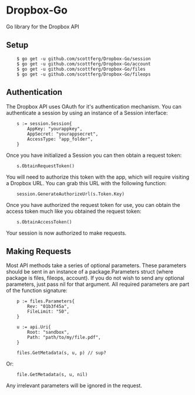Dropbox-Go
==========

Go library for the Dropbox API

## Setup

        $ go get -u github.com/scottferg/Dropbox-Go/session
        $ go get -u github.com/scottferg/Dropbox-Go/account
        $ go get -u github.com/scottferg/Dropbox-Go/files
        $ go get -u github.com/scottferg/Dropbox-Go/fileops

## Authentication

The Dropbox API uses OAuth for it's authentication mechanism. You can authenticate
a session by using an instance of a Session interface:

        s := session.Session{
            AppKey: "yourappkey",
            AppSecret: "yourappsecret",
            AccessType: "app_folder",
        }

Once you have initialized a Session you can then obtain a request token:

        s.ObtainRequestToken()

You will need to authorize this token with the app, which will require visiting
a Dropbox URL. You can grab this URL with the following function:

        session.GenerateAuthorizeUrl(s.Token.Key)

Once you have authorized the request token for use, you can obtain the access token
much like you obtained the request token:

        s.ObtainAccessToken()

Your session is now authorized to make requests.

## Making Requests

Most API methods take a series of optional parameters. These parameters should be sent in an instance of a
package.Parameters struct (where package is files, fileops, account). If you do not wish to send any optional
parameters, just pass nil for that argument. All required parameters are part of the function signature:

        p := files.Parameters{
            Rev: "01b3f45a",
            FileLimit: "50",
        }

        u := api.Uri{
            Root: "sandbox",
            Path: "path/to/my/file.pdf",
        }

        files.GetMetadata(s, u, p) // sup?

Or:

        file.GetMetadata(s, u, nil)

Any irrelevant parameters will be ignored in the request.
